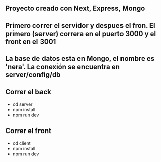 ## Proyecto creado con Next, Express, Mongo
## Primero correr el servidor y despues el fron. El primero (server) correra en el puerto 3000 y el front en el 3001
## La base de datos esta en Mongo, el nombre es 'nera'. La conexión se encuentra en server/config/db

## Correr el back

- cd server
- npm install
- npm run dev


## Correr el front

- cd client
- npm install
- npm run dev